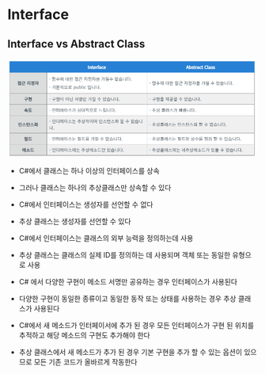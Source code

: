 # Interface

## Interface vs Abstract Class

![Alt text](Images/interface.PNG)

- C#에서 클래스는 하나 이상의 인터페이스를 상속
- 그러나 클래스는 하나의 추상클래스만 상속할 수 있다

- C#에서 인터페이스는 생성자를 선언할 수 없다
- 추상 클래스는 생성자를 선언할 수 있다

- C#에서 인터페이스는 클래스의 외부 능력을 정의하는데 사용
- 추상 클래스는 클래스의 실제 ID를 정의하는 데 사용되며 객체 또는 동일한 유형으로 사용

- C# 에서 다양한 구현이 메소드 서명만 공유하는 경우 인터페이스가 사용된다
- 다양한 구현이 동일한 종류이고 동일한 동작 또는 상태를 사용하는 경우 추상 클래스가 사용된다

- C#에서 새 메소드가 인터페이서에 추가 된 경우 모든 인터페이스가 구현 된 위치를 추적하고 해당 메소드의 구현도 추가해야 한다
- 추상 클래스에서 새 메소드가 추가 된 경우 기본 구현을 추가 할 수 있는 옵션이 있으므로 모든 기존 코드가 올바르게 작동한다